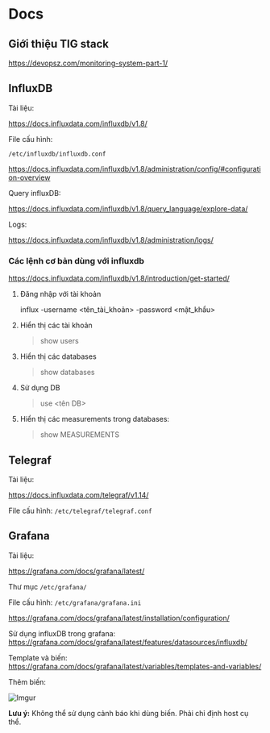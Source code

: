 # Docs

## Giới thiệu TIG stack

https://devopsz.com/monitoring-system-part-1/

## InfluxDB

Tài liệu:

https://docs.influxdata.com/influxdb/v1.8/

File cấu hình:

`/etc/influxdb/influxdb.conf`

https://docs.influxdata.com/influxdb/v1.8/administration/config/#configuration-overview

Query influxDB:

https://docs.influxdata.com/influxdb/v1.8/query_language/explore-data/

Logs:

https://docs.influxdata.com/influxdb/v1.8/administration/logs/

### Các lệnh cơ bản dùng với influxdb

https://docs.influxdata.com/influxdb/v1.8/introduction/get-started/

1. Đăng nhập với tài khoản
    
    influx -username <tên_tài_khoản> -password <mật_khẩu>
    
2. Hiển thị các tài khoản 
    
    > show users
    
3. Hiển thị các databases
    
    > show databases

4. Sử dụng DB

    >use <tên DB>
    
5. Hiển thị các measurements trong databases:
    
    > show MEASUREMENTS

## Telegraf

Tài liệu:

https://docs.influxdata.com/telegraf/v1.14/

File cấu hình: `/etc/telegraf/telegraf.conf`

## Grafana

Tài liệu:

https://grafana.com/docs/grafana/latest/

Thư mục `/etc/grafana/`

File cấu hình: `/etc/grafana/grafana.ini`

https://grafana.com/docs/grafana/latest/installation/configuration/

Sử dụng influxDB trong grafana: https://grafana.com/docs/grafana/latest/features/datasources/influxdb/

Template và biến: https://grafana.com/docs/grafana/latest/variables/templates-and-variables/

Thêm biến:

![Imgur](https://i.imgur.com/iByNzgl.png)

**Lưu ý:** Không thể sử dụng cảnh báo khi dùng biến. Phải chỉ định host cụ thể.
